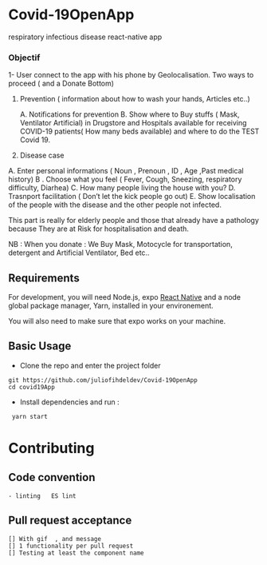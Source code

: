 # Covid-19OpenApp
respiratory infectious disease react-native app 

### Objectif 

1- User connect to the app with his phone by Geolocalisation. Two ways to proceed ( and a Donate Bottom)
1. Prevention ( information about how to wash your hands, Articles  etc..)
   
     A. Notifications for prevention
     B. Show where to Buy stuffs ( Mask, Ventilator Artificial) in Drugstore and Hospitals available for receiving COVID-19          patients( How many beds available) and where to do the TEST Covid 19.


2. Disease case 

A. Enter personal informations ( Noun , Prenoun , ID ,  Age ,Past medical history)
B . Choose what you feel ( Fever, Cough, Sneezing, respiratory difficulty, Diarhea)
C. How many people living the house with you?
D. Trasnport facilitation ( Don’t let the kick people go out)
E. Show localisation of the people with the disease and the other people not infected.

This part is really for elderly people and those that already have a pathology because They are at Risk for hospitalisation and death.



NB : When you donate : We Buy Mask, Motocycle for transportation, detergent and Artificial Ventilator, Bed etc..


## Requirements

For development, you will need Node.js, expo <a href="https://facebook.github.io/react-native/docs/getting-started" target="_blank">React Native</a> and a node global package manager, Yarn, installed in your environement.

You will also need to make sure that expo works on your machine.

## Basic Usage

- Clone the repo and enter the project folder
```
git https://github.com/juliofihdeldev/Covid-19OpenApp
cd covid19App
```
- Install dependencies and run :
```
 yarn start
```

# Contributing

## Code convention 
    - linting   ES lint

## Pull request acceptance 
    [] With gif  , and message 
    [] 1 functionality per pull request 
    [] Testing at least the component name  
